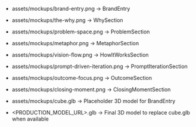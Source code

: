 - assets/mockups/brand-entry.png → BrandEntry
- assets/mockups/the-why.png → WhySection
- assets/mockups/problem-space.png → ProblemSection
- assets/mockups/metaphor.png → MetaphorSection
- assets/mockups/vision-flow.png → HowItWorksSection
- assets/mockups/prompt-driven-iteration.png → PromptIterationSection
- assets/mockups/outcome-focus.png → OutcomeSection
- assets/mockups/closing-moment.png → ClosingMomentSection

- assets/mockups/cube.glb → Placeholder 3D model for BrandEntry
- <PRODUCTION_MODEL_URL>.glb → Final 3D model to replace cube.glb when available
